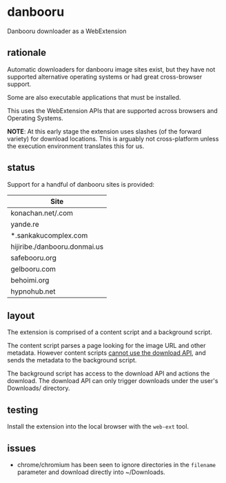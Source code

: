 # danbooru
Danbooru downloader as a WebExtension

## rationale
Automatic downloaders for danbooru image sites exist, but they have not
supported alternative operating systems or had great cross-browser support.

Some are also executable applications that must be installed.

This uses the WebExtension APIs that are supported across browsers and Operating
Systems.

**NOTE**: At this early stage the extension uses slashes (of the forward variety)
for download locations. This is arguably not cross-platform unless the execution
environment translates this for us.

## status
Support for a handful of danbooru sites is provided:

| Site |
|---|
| konachan.net/.com |
| yande.re |
| \*.sankakucomplex.com |
| hijiribe./danbooru.donmai.us |
| safebooru.org |
| gelbooru.com |
| behoimi.org |
| hypnohub.net |

## layout
The extension is comprised of a content script and a background script.

The content script parses a page looking for the image URL and other metadata.
However content scripts
[cannot use the download API](https://developer.mozilla.org/en-US/Add-ons/WebExtensions/Content_scripts#WebExtension_APIs),
and sends the metadata to the background script.

The background script has access to the download API and actions the download.
The download API can only trigger downloads under the user's Downloads/ directory.

## testing
Install the extension into the local browser with the `web-ext` tool.

## issues
* chrome/chromium has been seen to ignore directories in the `filename`
  parameter and download directly into ~/Downloads.
